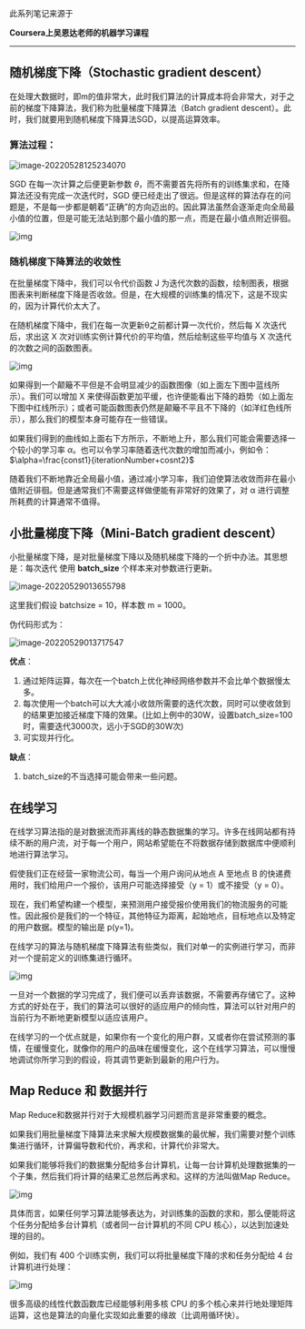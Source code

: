 此系列笔记来源于

**Coursera上吴恩达老师的机器学习课程**

****

## 随机梯度下降（Stochastic gradient descent）

在处理大数据时，即m的值非常大，此时我们算法的计算成本将会非常大，对于之前的梯度下降算法，我们称为批量梯度下降算法（Batch gradient descent）。此时，我们就要用到随机梯度下降算法SGD，以提高运算效率。

### 算法过程：

![image-20220528125234070](https://img2022.cnblogs.com/blog/1754203/202205/1754203-20220528125235125-1106070629.png)

SGD 在每一次计算之后便更新参数 $\theta$，而不需要首先将所有的训练集求和，在降算法还没有完成一次迭代时，SGD 便已经走出了很远。但是这样的算法存在的问题是，不是每一步都是朝着“正确”的方向迈出的。因此算法虽然会逐渐走向全局最小值的位置，但是可能无法站到那个最小值的那一点，而是在最小值点附近徘徊。

![img](https://i.loli.net/2018/12/02/5c031b16b2ae2.png)

### 随机梯度下降算法的收敛性

在批量梯度下降中，我们可以令代价函数 J 为迭代次数的函数，绘制图表，根据图表来判断梯度下降是否收敛。但是，在大规模的训练集的情况下，这是不现实的，因为计算代价太大了。

在随机梯度下降中，我们在每一次更新θ之前都计算一次代价，然后每 X 次迭代后，求出这 X 次对训练实例计算代价的平均值，然后绘制这些平均值与 X 次迭代的次数之间的函数图表。

![img](https://i.loli.net/2018/12/02/5c031d4d11b6c.png)

如果得到一个颠簸不平但是不会明显减少的函数图像（如上面左下图中蓝线所示）。我们可以增加 X 来使得函数更加平缓，也许便能看出下降的趋势（如上面左下图中红线所示）；或者可能函数图表仍然是颠簸不平且不下降的（如洋红色线所示），那么我们的模型本身可能存在一些错误。

如果我们得到的曲线如上面右下方所示，不断地上升，那么我们可能会需要选择一个较小的学习率 $\alpha$。也可以令学习率随着迭代次数的增加而减小，例如令：$\alpha=\frac{const1}{iterationNumber+cosnt2}$

随着我们不断地靠近全局最小值，通过减小学习率，我们迫使算法收敛而非在最小值附近徘徊。但是通常我们不需要这样做便能有非常好的效果了，对 α 进行调整所耗费的计算通常不值得。

## 小批量梯度下降（Mini-Batch gradient descent）

小批量梯度下降，是对批量梯度下降以及随机梯度下降的一个折中办法。其思想是：每次迭代 使用 **batch_size** 个样本来对参数进行更新。

![image-20220529013655798](https://img2022.cnblogs.com/blog/1754203/202205/1754203-20220529013654913-1878496790.png)

这里我们假设 batchsize = 10，样本数 m = 1000。   

 伪代码形式为：

![image-20220529013717547](https://img2022.cnblogs.com/blog/1754203/202205/1754203-20220529013716474-527217302.png)

**优点**：

1.  通过矩阵运算，每次在一个batch上优化神经网络参数并不会比单个数据慢太多。
2.  每次使用一个batch可以大大减小收敛所需要的迭代次数，同时可以使收敛到的结果更加接近梯度下降的效果。(比如上例中的30W，设置batch_size=100时，需要迭代3000次，远小于SGD的30W次)
3.  可实现并行化。

**缺点**：

1.  batch_size的不当选择可能会带来一些问题。

## 在线学习

在线学习算法指的是对数据流而非离线的静态数据集的学习。许多在线网站都有持续不断的用户流，对于每一个用户，网站希望能在不将数据存储到数据库中便顺利地进行算法学习。

假使我们正在经营一家物流公司，每当一个用户询问从地点 A 至地点 B 的快递费用时，我们给用户一个报价，该用户可能选择接受（y = 1）或不接受（y = 0）。

现在，我们希望构建一个模型，来预测用户接受报价使用我们的物流服务的可能性。因此报价是我们的一个特征，其他特征为距离，起始地点，目标地点以及特定的用户数据。模型的输出是 p(y=1)。

在线学习的算法与随机梯度下降算法有些类似，我们对单一的实例进行学习，而非对一个提前定义的训练集进行循环。

![img](https://i.loli.net/2018/12/02/5c031f7767133.png)

一旦对一个数据的学习完成了，我们便可以丢弃该数据，不需要再存储它了。这种方式的好处在于，我们的算法可以很好的适应用户的倾向性，算法可以针对用户的当前行为不断地更新模型以适应该用户。

在线学习的一个优点就是，如果你有一个变化的用户群，又或者你在尝试预测的事情，在缓慢变化，就像你的用户的品味在缓慢变化，这个在线学习算法，可以慢慢地调试你所学习到的假设，将其调节更新到最新的用户行为。

## Map Reduce 和 数据并行

Map Reduce和数据并行对于大规模机器学习问题而言是非常重要的概念。

如果我们用批量梯度下降算法来求解大规模数据集的最优解，我们需要对整个训练集进行循环，计算偏导数和代价，再求和，计算代价非常大。

如果我们能够将我们的数据集分配给多台计算机，让每一台计算机处理数据集的一个子集，然后我们将计算的结果汇总然后再求和。这样的方法叫做Map Reduce。

![img](https://i.loli.net/2018/12/02/5c032040ec21d.png)

具体而言，如果任何学习算法能够表达为，对训练集的函数的求和，那么便能将这个任务分配给多台计算机（或者同一台计算机的不同 CPU 核心），以达到加速处理的目的。

例如，我们有 400 个训练实例，我们可以将批量梯度下降的求和任务分配给 4 台计算机进行处理：

![img](https://i.loli.net/2018/12/02/5c032078d2e92.png)

很多高级的线性代数函数库已经能够利用多核 CPU 的多个核心来并行地处理矩阵运算，这也是算法的向量化实现如此重要的缘故（比调用循环快）。

